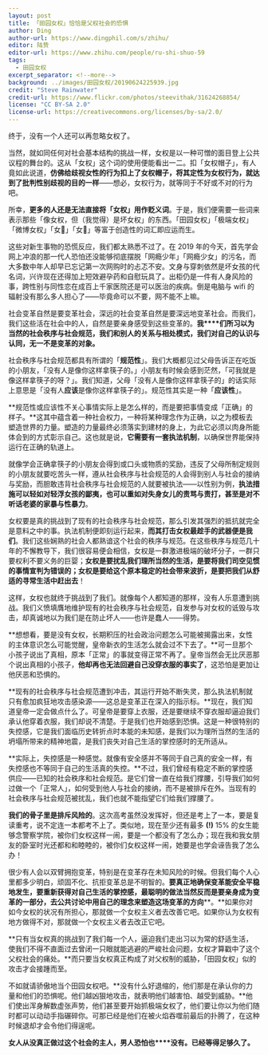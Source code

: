 ```yaml
---
layout: post
title: 「田园女权」恰恰是父权社会的恐惧
author: Ding
author-url: https://www.dingphil.com/s/zhihu/
editor: 陆贽
editor-url: https://www.zhihu.com/people/ru-shi-shuo-59
tags:
  - 田园女权
excerpt_separator: <!--more-->
background: ../images/田园女权/20190624225939.jpg
credit: "Steve Rainwater"
credit-url: https://www.flickr.com/photos/steevithak/31624268854/
license: "CC BY-SA 2.0"
license-url: https://creativecommons.org/licenses/by-sa/2.0/
---
```


终于，没有一个人还可以再忽略女权了。<!--more-->

当然，就如同任何对社会基本结构的挑战一样，女权是以一种可憎的面目登上公共议程的舞台的。这从「女权」这个词的使用便能看出一二。扣「女权帽子」，有人竟如此说道，**仿佛给歧视女性的行为扣上了女权帽子，将其定性为女权行为，就达到了批判性别歧视的目的一样**——想必，女权行为，就等同于不好或不对的行为吧。

所幸，**更多的人还是无法直接将「女权」用作贬义词**。于是，我们便需要一些词来表示那些「像女权，但（我觉得）是坏女权」的东西。「田园女权」「极端女权」「微博女权」「女👊」「女🐶」等富于创造性的词汇即应运而生。

这些对新生事物的恐慌反应，我们都太熟悉不过了。在 2019 年的今天，首先学会网上冲浪的那一代人恐怕还没能够彻底摆脱「网瘾少年」「网瘾少女」的污名，而大多数中年人却早已忘记第一次网购时的忐忑不安。文身与穿刺依然是坏女孩的代名词，兴许现在还得加上短效避孕药和自慰玩具了。出柜仍是一件有人身风险的事，跨性别与同性恋在成百上千家医院还是可以医治的疾病。倒是电脑与 wifi 的辐射没有那么多人担心了——毕竟命可以不要，网不能不上嘛。

社会变革自然是要变革社会，深远的社会变革自然是要深远地变革社会。而我们，我们这些活在社会中的人，自然是要亲身感受到这些变革的。**我****们所习以为当然的社会秩序与社会规范，我们和别人的关系与相处模式，我们对自己的认识与认同，无一不是变革的对象。**

社会秩序与社会规范都具有所谓的「**规范性**」。我们大概都见过父母告诉正在吃饭的小朋友，「没有人是像你这样拿筷子的。」小朋友有时候会感到茫然，「可我就是像这样拿筷子的呀？」。我们知道，父母「没有人是像你这样拿筷子的」的话实际上意思是「没有人**应该**是像你这样拿筷子的」。规范性其实是一种「**应该性**」。

**规范性或应该性不关心事情实际上是怎么样的，而是要把事情变成「正确」的样子。**这其中蕴含着一种社会权力，一种将某种理念作为正确，以之为模板去塑造世界的力量。塑造的力量最终必须落实到建材的身上，为此它必须以肉身所能体会到的方式彰示自己。这也就是说，**它需要有一套执法机制**，以确保世界能保持运行在正确的轨道上。

就像学会正确拿筷子的小朋友会得到或口头或物质的奖励，违反了父母所制定规则的小朋友就要吃苦头一样，遵从社会秩序与社会规范的人会得到别人与社会的接纳与奖励，而胆敢违背社会秩序与社会规范的人就要被执法——以性别为例，**执法措施可以轻如对轻浮女孩的鄙夷，也可以重如对失身女儿的责骂与责打，甚至是对不听话老婆的家暴与性暴力**。

女权要是真的挑战到了现有的社会秩序与社会规范，那么引发其强烈的抵抗就完全是意料之中的事。执法机制便即刻运行起来，**而其打击女权最趁手的武器便是我们**。我们这些娴熟的社会人都熟谙这个社会的秩序与规范。在这些秩序与规范几十年的不懈教导下，我们很容易便会相信，女权是一群激进极端的破坏分子，一群只要权利不要义务的巨婴；**女权是要扰乱我们理所当然的生活，是要将我们司空见惯的事情宣判为错误的；女权是要给这个原本稳定的社会带来波折，是要把我们从舒适的寻常生活中赶出去**！

这样，女权也就终于挑战到了我们。就像每个人都知道的那样，没有人乐意遭到挑战。我们义愤填膺地维护现有的社会秩序与社会规范，自发参与对女权的诋毁与攻击，却真诚地以为我们是在防止坏人——也许是蠢人——得势。

**想想看，要是没有女权，长期积压的社会政治问题怎么可能被揭露出来，女性的主体意识怎么可能觉醒，皇帝新衣的生活怎么就会过不下去了。**可一旦那个小孩子说出了真相，原本「正常」的事就变得正常不再了。皇帝当然会无比厌恶那个说出真相的小孩子，**他却再也无法回避自己没穿衣服的事实了**，这恐怕是更加让他厌恶和恐惧的。

**现有的社会秩序与社会规范遭到冲击，其运行开始不断失灵，那么执法机制就只有愈加疯狂地攻击感染源——这总是变革正在深入的指示标。**现在，我们知道皇帝一定会做点什么了。可皇帝是要穿上衣服，还是要继续不穿衣服却逼迫我们承认他穿着衣服，我们却说不清楚。于是我们也开始感到恐惧。这是一种很特别的失控感，它是我们面临历史转折点时本能的未知感，是我们以为理所当然的生活的坍塌所带来的精神地震，是我们丧失对自己生活的掌控感时的无所适从。

**实际上，失控感是一种感觉。就像有安全感并不等同于自己真的安全一样，有失控感也不等同于自己的生活真的失控。**不过，我们曾经有稳定不断的掌控感供应——已知的社会秩序和社会规范。是它们曾一直在给我们撑腰，引导我们如何过做一个「正常人」，如何受到他人与社会的接纳，而不是被排斥在外。当现有的社会秩序与社会规范被扰乱，我们也就不能指望它们给我们撑腰了。

**我们的骨子里是排斥风险的**。这次高考虽然没发挥好，但还是考上了一本，要是复读重考，说不定连一本都考不上了。类似地，现在至少还有最多 **(!)** 15% 的女生能够念警察学院，被你们女权这样一闹，要是一个都没有了怎么办；现在我和我女朋友的卧室时光还都和和睦睦的，被你们女权这样一闹，她要是也学会诬告我了怎么办！

很少有人会以双臂拥抱变革，特别是在变革存在未知风险的时候。但我们每个人心里都多少明白，顽固不化、抗拒变革总是不明智的。**要真正地确保变革能安全平稳地发生，要重新获得对自己生活的掌控感，最聪明的做法当然反而是要亲身成为变革的一部分，去公共讨论中用自己的理念来塑造这场变革的方向****。**如果你对如今女权的状况有所担心，那就做一个女权主义者去改善它吧。如果你认为女权有地方做得不对，那就做一个女权主义者去改正它吧。

**只有当女权真的挑战到了我们每一个人，逼迫我们走出习以为常的舒适生活，使我们不得不直面过去曾闭一只眼就能逃避的严峻社会问题，女权才算戳中了这个父权社会的痛处。**而只要当女权真正构成了对父权制的威胁，「田园女权」似的攻击才会接踵而至。

不如就请骄傲地当个田园女权吧。**没有什么好退缩的，他们那是在承认你的力量和他们的恐惧呢。他们越凶狠地攻击，就表明他们越害怕、越受到威胁。**他们使出浑身解数虚张声势，他们甚至要开始抓极端女权了，他们要让你以为他们随时都可以动动手指碾碎你。可那已经是他们在被火焰吞噬前最后的扑腾了，在这种时候退却才会令他们得逞呢。

**女人从没真正做过这个社会的主人，男人恐怕也****没有。已经等得足够久了。**